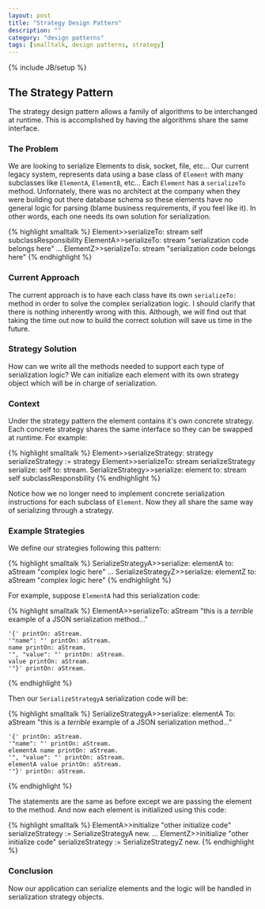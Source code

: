```yaml
---
layout: post
title: "Strategy Design Pattern"
description: ""
category: "design patterns"
tags: [smalltalk, design patterns, strategy]
---
```

{% include JB/setup %}

## The Strategy Pattern
The strategy design pattern allows a family of algorithms to be interchanged at
runtime. This is accomplished by having the algorithms share the same interface.

### The Problem
We are looking to serialize Elements to disk, socket, file, etc...
Our current legacy system, represents data using a base class of `Element`
with many subclasses like `ElementA`, `ElementB`, etc... Each `Element` has a
`serializeTo` method. Unfornately, there was no architect at the company
when they were building out there database schema so these elements have no
general logic for parsing (blame business requirements, if you feel like it).
In other words, each one needs its own solution for serialization.

{% highlight smalltalk %}
Element>>serializeTo: stream
    self subclassResponsibility
ElementA>>serializeTo: stream
    "serialization code belongs here"
...
ElementZ>>serializeTo: stream
    "serialization code belongs here"
{% endhighlight %}

### Current Approach
The current approach is to have each class have its own `serializeTo:` method
in order to solve the complex serialization logic. I should clarify that there
is nothing inherently wrong with this. Although, we will find out that taking
the time out now to build the correct solution will save us time in the future.

### Strategy Solution
How can we write all the methods needed to support each type of serialization
logic? We can initialize each element with its own strategy object which will
be in charge of serialization.

### Context
Under the strategy pattern the element contains it's own concrete strategy.
Each concrete strategy shares the same interface so they can be swapped at
runtime. For example:

{% highlight smalltalk %}
Element>>serializeStrategy: strategy
    serializeStrategy := strategy
Element>>serializeTo: stream
    serializeStrategy serialize: self to: stream.
SerializeStrategy>>serialize: element to: stream
    self subclassResponsbility
{% endhighlight %}

Notice how we no longer need to implement concrete serialization instructions
for each subclass of `Element`. Now they all share the same way of serializing
through a strategy.

### Example Strategies

We define our strategies following this pattern:

{% highlight smalltalk %}
SerializeStrategyA>>serialize: elementA to: aStream
    "complex logic here"
...
SerializeStrategyZ>>serialize: elementZ to: aStream
    "complex logic here"
{% endhighlight %}

For example, suppose `ElementA` had this serialization code:

{% highlight smalltalk %}
ElementA>>serializeTo: aStream
    "this is a *terrible* example of a JSON serialization method..."

    '{' printOn: aStream.
    '"name": "' printOn: aStream.
    name printOn: aStream.
    '", "value": "' printOn: aStream.
    value printOn: aStream.
    '"}' printOn: aStream.
{% endhighlight %}

Then our `SerializeStrategyA` serialization code will be:

{% highlight smalltalk %}
SerializeStrategyA>>serialize: elementA To: aStream
    "this is a *terrible* example of a JSON serialization method..."

    '{' printOn: aStream.
    '"name": "' printOn: aStream.
    elementA name printOn: aStream.
    '", "value": "' printOn: aStream.
    elementA value printOn: aStream.
    '"}' printOn: aStream.
{% endhighlight %}

The statements are the same as before except we are passing the element to
the method. And now each element is initialized using this code:

{% highlight smalltalk %}
ElementA>>initialize
    "other initialize code"
    serializeStrategy := SerializeStrategyA new.
...
ElementZ>>initialize
    "other initialize code"
    serializeStrategy := SerializeStrategyZ new.
{% endhighlight %}

### Conclusion
Now our application can serialize elements and the logic will be handled
in serialization strategy objects.
